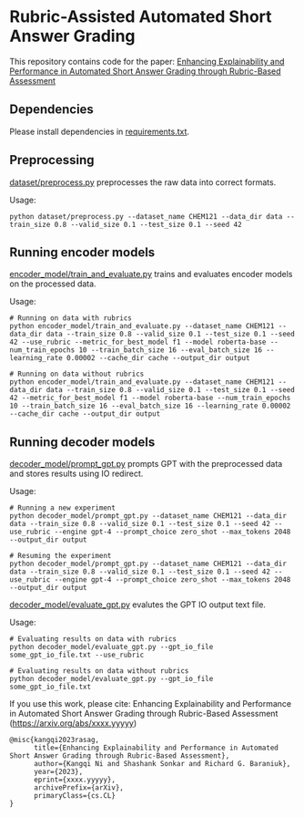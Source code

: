 # Rubric-Assisted Automated Short Answer Grading

This repository contains code for the paper: [Enhancing Explainability and Performance in Automated Short Answer Grading through Rubric-Based Assessment](https://arxiv.org/abs/xxxx.yyyyy)

## Dependencies
Please install dependencies in [requirements.txt](https://github.com/luffycodes/Rubric-ASAG/blob/main/requirements.txt).

## Preprocessing
[dataset/preprocess.py](https://github.com/luffycodes/Rubric-ASAG/blob/main/dataset/preprocess.py) preprocesses the raw data into correct formats.

Usage:
```
python dataset/preprocess.py --dataset_name CHEM121 --data_dir data --train_size 0.8 --valid_size 0.1 --test_size 0.1 --seed 42
```

## Running encoder models
[encoder_model/train_and_evaluate.py](https://github.com/luffycodes/Rubric-ASAG/blob/main/encoder_model/train_and_evaluate.py) trains and evaluates encoder models on the processed data.

Usage:
```
# Running on data with rubrics
python encoder_model/train_and_evaluate.py --dataset_name CHEM121 --data_dir data --train_size 0.8 --valid_size 0.1 --test_size 0.1 --seed 42 --use_rubric --metric_for_best_model f1 --model roberta-base --num_train_epochs 10 --train_batch_size 16 --eval_batch_size 16 --learning_rate 0.00002 --cache_dir cache --output_dir output

# Running on data without rubrics
python encoder_model/train_and_evaluate.py --dataset_name CHEM121 --data_dir data --train_size 0.8 --valid_size 0.1 --test_size 0.1 --seed 42 --metric_for_best_model f1 --model roberta-base --num_train_epochs 10 --train_batch_size 16 --eval_batch_size 16 --learning_rate 0.00002 --cache_dir cache --output_dir output
```

## Running decoder models
[decoder_model/prompt_gpt.py](https://github.com/luffycodes/Rubric-ASAG/blob/main/decoder_model/prompt_gpt.py) prompts GPT with the preprocessed data and stores results using IO redirect.

Usage:
```
# Running a new experiment
python decoder_model/prompt_gpt.py --dataset_name CHEM121 --data_dir data --train_size 0.8 --valid_size 0.1 --test_size 0.1 --seed 42 --use_rubric --engine gpt-4 --prompt_choice zero_shot --max_tokens 2048 --output_dir output

# Resuming the experiment
python decoder_model/prompt_gpt.py --dataset_name CHEM121 --data_dir data --train_size 0.8 --valid_size 0.1 --test_size 0.1 --seed 42 --use_rubric --engine gpt-4 --prompt_choice zero_shot --max_tokens 2048 --output_dir output
```

[decoder_model/evaluate_gpt.py](https://github.com/luffycodes/Rubric-ASAG/blob/main/decoder_model/evaluate_gpt.py) evalutes the GPT IO output text file.

Usage:
```
# Evaluating results on data with rubrics
python decoder_model/evaluate_gpt.py --gpt_io_file some_gpt_io_file.txt --use_rubric

# Evaluating results on data without rubrics
python decoder_model/evaluate_gpt.py --gpt_io_file some_gpt_io_file.txt
```

If you use this work, please cite:
Enhancing Explainability and Performance in Automated Short Answer Grading through Rubric-Based Assessment
(https://arxiv.org/abs/xxxx.yyyyy)
```
@misc{kangqi2023rasag,
      title={Enhancing Explainability and Performance in Automated Short Answer Grading through Rubric-Based Assessment}, 
      author={Kangqi Ni and Shashank Sonkar and Richard G. Baraniuk},
      year={2023},
      eprint={xxxx.yyyyy},
      archivePrefix={arXiv},
      primaryClass={cs.CL}
}
